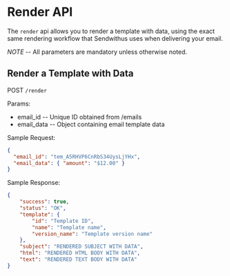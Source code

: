 # Render API

The `render` api allows you to render a template with data, using the exact same rendering workflow that Sendwithus uses when delivering your email.

*NOTE* -- All parameters are mandatory unless otherwise noted.

## Render a Template with Data


POST `/render`

Params:

- email_id       -- Unique ID obtained from /emails
- email_data    -- Object containing email template data

Sample Request:

```json
{
  "email_id": "tem_A5RHVP6CnRbS34UysLjYHx",
  "email_data": { "amount": "$12.00" }
}
```

Sample Response:

```json
{
    "success": true,
    "status": "OK",
    "template": {
        "id": "Template ID",
        "name": "Template name",
        "version_name": "Template version name"
    },
    "subject": "RENDERED SUBJECT WITH DATA",
    "html": "RENDERED HTML BODY WITH DATA",
    "text": "RENDERED TEXT BODY WITH DATA"
}
```